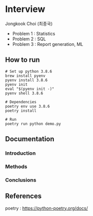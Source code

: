 # Interview

Jongkook Choi (최종국)

 * Problem 1 : Statistics
 * Problem 2 : SQL
 * Problem 3 : Report generation, ML

## How to run

```
# Set up python 3.8.6
brew install pyenv 
pyenv install 3.8.6
pyenv init
eval "$(pyenv init -)"
pyenv shell 3.8.6

# Dependencies
poetry env use 3.8.6
poetry install

# Run
poetry run python demo.py
```

## Documentation

### Introduction

### Methods

### Conclusions

## References

poetry : https://python-poetry.org/docs/

